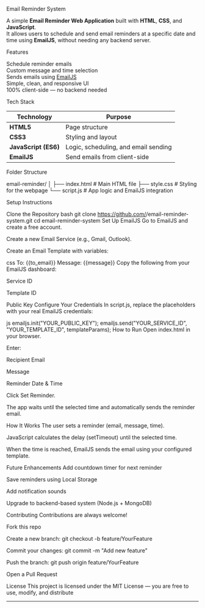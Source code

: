 Email Reminder System

A simple **Email Reminder Web Application** built with **HTML**, **CSS**, and **JavaScript**.  
It allows users to schedule and send email reminders at a specific date and time using **EmailJS**, without needing any backend server.

Features

Schedule reminder emails  
Custom message and time selection  
Sends emails using [EmailJS](https://www.emailjs.com/)  
Simple, clean, and responsive UI  
100% client-side — no backend needed  

Tech Stack

| Technology | Purpose |
|-------------|----------|
| **HTML5** | Page structure |
| **CSS3** | Styling and layout |
| **JavaScript (ES6)** | Logic, scheduling, and email sending |
| **EmailJS** | Send emails from client-side |

Folder Structure

email-reminder/
│
├── index.html # Main HTML file
├── style.css # Styling for the webpage
└── script.js # App logic and EmailJS integration

Setup Instructions

Clone the Repository
bash
git clone https://github.com/<your-username>/email-reminder-system.git
cd email-reminder-system
Set Up EmailJS
Go to EmailJS and create a free account.

Create a new Email Service (e.g., Gmail, Outlook).

Create an Email Template with variables:

css
To: {{to_email}}
Message: {{message}}
Copy the following from your EmailJS dashboard:

Service ID

Template ID

Public Key
Configure Your Credentials
In script.js, replace the placeholders with your real EmailJS credentials:

js
emailjs.init("YOUR_PUBLIC_KEY");
emailjs.send("YOUR_SERVICE_ID", "YOUR_TEMPLATE_ID", templateParams);
 How to Run
Open index.html in your browser.

Enter:

Recipient Email

Message

Reminder Date & Time

Click Set Reminder.

The app waits until the selected time and automatically sends the reminder email.

How It Works
The user sets a reminder (email, message, time).

JavaScript calculates the delay (setTimeout) until the selected time.

When the time is reached, EmailJS sends the email using your configured template.


Future Enhancements
Add countdown timer for next reminder

Save reminders using Local Storage

Add notification sounds

Upgrade to backend-based system (Node.js + MongoDB)

Contributing
Contributions are always welcome!

Fork this repo

Create a new branch: git checkout -b feature/YourFeature

Commit your changes: git commit -m "Add new feature"

Push the branch: git push origin feature/YourFeature

Open a Pull Request

License
This project is licensed under the MIT License — you are free to use, modify, and distribute 

---
